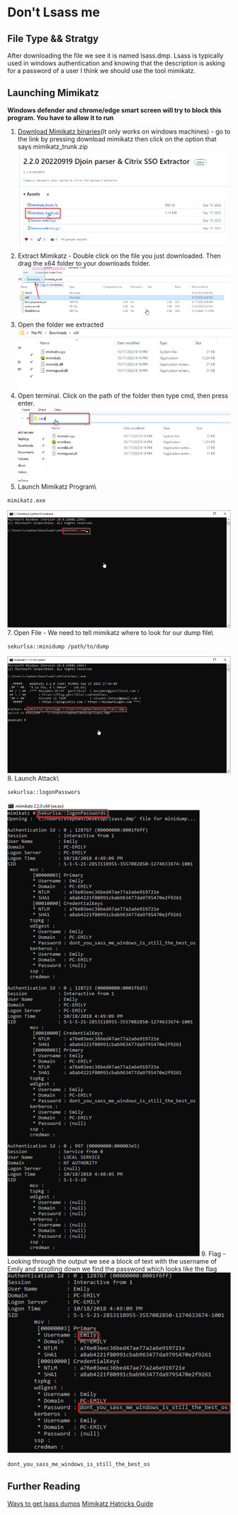 # Don't Lsass me

## File Type && Stratgy
After downloading the file we see it is named lsass.dmp. Lsass is typically used in windows authentication and knowing that the description is asking for a password of a user I think we should use the tool mimikatz.

## Launching Mimikatz
**Windows defender and chrome/edge smart screen will try to block this program. You have to allow it to run**
1. [Download Mimikatz binaries](https://github.com/gentilkiwi/mimikatz/releases)(It only works on windows machines) - go to the link by pressing download mimikatz then click on the option that says mimikatz_trunk.zip\
![mimidown](MimikatzDownload.png)
2. Extract Mimikatz - Double click on the file you just downloaded. Then drag the x64 folder to your downloads folder.\
![extract](extractmimi.png)
3. Open the folder we extracted\
![folderopen](folderopen.png)
4. Open terminal. Click on the path of the folder then type cmd, then press enter.\
![pathcm](pathcmd.png)
5. Launch Mimikatz Program\
```bash
mimikatz.exe
```
![launch](launch2.png)
7. Open File - We need to tell mimikatz where to look for our dump file\
```bash
sekurlsa::minidump /path/to/dump
```
![mimilock](mimilock.png)
8. Launch Attack\
```bash
sekurlsa::logonPasswors
```
![logonpass](LongOutput.png) 
9. Flag - Looking through the output we see a block of text with the username of Emily and scrolling down we find the password which looks like the flag\
![flag](Flag.png) 
```bash
dont_you_sass_me_windows_is_still_the_best_os
```

## Further Reading
[Ways to get lsass dumps](https://crypt0ace.github.io/posts/Dumping-Lsass/#:~:text=Mimikatz%20is%20a%20very%20popular,extract%20the%20plain%20text%20passwords.)
[Mimikatz Hatricks Guide](https://book.hacktricks.xyz/windows-hardening/stealing-credentials/credentials-mimikatz)
